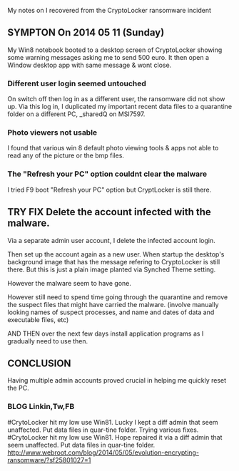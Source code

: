 My notes on I recovered from the CryptoLocker ransomware incident


## SYMPTON  On 2014 05 11 (Sunday)
My Win8 notebook booted to a desktop screen of CryptoLocker showing
some warning messages asking me to send 500 euro. It then open a Window
desktop app with same message & wont close.

### Different user login seemed untouched
On switch off then log in as a different user, the ransomware did not show up.
Via this log in, I duplicated my important recent data files to a quarantine
folder on a different PC, _sharedQ on MSI7597.

### Photo viewers not usable
I found that various win 8 default photo viewing tools & apps not able to read 
any of the picture or the bmp files.

### The "Refresh your PC" option couldnt clear the malware
I tried F9 boot "Refresh your PC" option but CryptLocker is still there.


## TRY FIX  Delete the account infected with the malware.
Via a separate admin user account, I delete the infected account login.

Then set up the account again as a new user. When startup the desktop's background
image that has the message refering to CryptoLocker is still there.
But this is just a plain image planted via Synched Theme setting.

However the malware seem to have gone.

However still need to spend time going through the quarantine and remove
the suspect files that might have carried the malware.
(involve manually looking names of suspect processes, and name and dates
of data and executable files, etc)

AND THEN over the next few days install application programs as I 
gradually need to use then.


## CONCLUSION
Having multiple admin accounts proved crucial in helping me quickly reset the PC.



### BLOG Linkin,Tw,FB
#CrytoLocker hit my low use Win81. Lucky I kept a diff admin that seem unaffected. Put data files in quar-tine folder. Trying various fixes.
#CrytoLocker hit my low use Win81. Hope repaired it via a diff admin that seem unaffected. Put data files in quar-tine folder. http://www.webroot.com/blog/2014/05/05/evolution-encrypting-ransomware/?sf25801027=1






